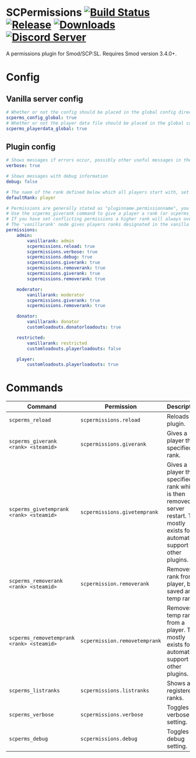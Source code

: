 # SCPermissions [![Build Status](https://jenkins.karlofduty.com/job/SCPermissions/job/master/badge/icon)](https://jenkins.karlofduty.com/blue/organizations/jenkins/SCPermissions/activity) [![Release](https://img.shields.io/github/release/KarlofDuty/SCPermissions.svg)](https://github.com/KarlOfDuty/SCPermissions/releases) [![Downloads](https://img.shields.io/github/downloads/KarlOfDuty/SCPermissions/total.svg)](https://github.com/KarlOfDuty/SCPermissions/releases) [![Discord Server](https://img.shields.io/discord/430468637183442945.svg?label=discord)](https://discord.gg/C5qMvkj)

A permissions plugin for Smod/SCP:SL. Requires Smod version 3.4.0+.

# Config

## Vanilla server config

```yaml
# Whether or not the config should be placed in the global config directory
scperms_config_global: true
# Whether or not the player data file should be placed in the global config directory
scperms_playerdata_global: true
```

## Plugin config
```yaml
# Shows messages if errors occur, possibly other useful messages in the future
verbose: true

# Shows messages with debug information
debug: false

# The naem of the rank defined below which all players start with, set to "" to disable
defaultRank: player

# Permissions are generally stated as "pluginname.permissionname", you can assign permission nodes to different ranks here.
# Use the scperms_giverank command to give a player a rank (or scperms_givetemprank for testing, the rank is then removed on server restart).
# If you have set conflicting permissions a higher rank will always override a lower one as players can have several ranks at the same time.
# The 'vanillarank' node gives players ranks designated in the vanilla config so you don't have to enter the players in both systems
permissions:
    admin:
        vanillarank: admin
        scpermissions.reload: true
        scpermissions.verbose: true
        scpermissions.debug: true
        scpermissions.giverank: true
        scpermissions.removerank: true
        scpermissions.giverank: true
        scpermissions.removerank: true

    moderator:
        vanillarank: moderator
        scpermissions.giverank: true
        scpermissions.removerank: true

    donator:
        vanillarank: donator
        customloadouts.donatorloadouts: true

    restricted:
        vanillarank: restricted
        customloadouts.playerloadouts: false

    player:
        customloadouts.playerloadouts: true
```

# Commands

| Command | Permission | Description |
|---- |---- |---- |
| `scperms_reload` | `scpermissions.reload` | Reloads the plugin. |
| `scperms_giverank <rank> <steamid>` | `scpermissions.giverank` | Gives a player the specified rank. |
| `scperms_givetemprank <rank> <steamid>` | `scpermissions.givetemprank` | Gives a player the specified rank which is then removed on server restart. This mostly exists for automation support for other plugins. |
| `scperms_removerank <rank> <steamid>` | `scpermission.removerank` | Removes a rank from a player, both saved and temp ranks. |
| `scperms_removetemprank <rank> <steamid>` | `scpermission.removetemprank` | Removes a temp rank from a player. This mostly exists for automation support for other plugins. |
| `scperms_listranks` | `scpermissions.listranks` | Shows all registered ranks. |
| `scperms_verbose` | `scpermissions.verbose` | Toggles the verbose setting. |
| `scperms_debug` | `scpermissions.debug` | Toggles the debug setting. |
